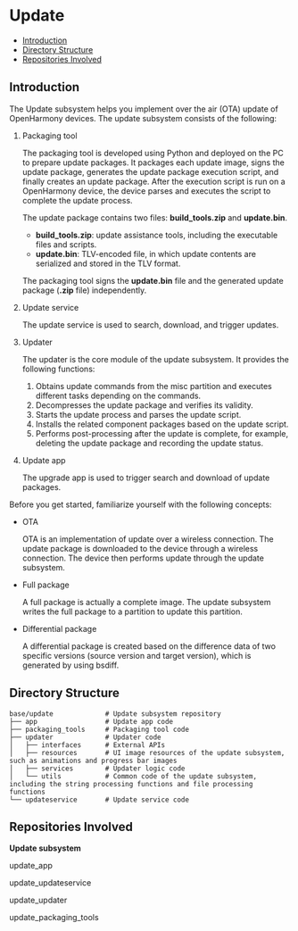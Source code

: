 # Update<a name="EN-US_TOPIC_0000001149909821"></a>

-   [Introduction](#section184mcpsimp)
-   [Directory Structure](#section212mcpsimp)
-   [Repositories Involved](#section251mcpsimp)

## Introduction<a name="section184mcpsimp"></a>

The Update subsystem helps you implement over the air \(OTA\) update of OpenHarmony devices. The update subsystem consists of the following:

1.  Packaging tool

    The packaging tool is developed using Python and deployed on the PC to prepare update packages. It packages each update image, signs the update package, generates the update package execution script, and finally creates an update package. After the execution script is run on a OpenHarmony device, the device parses and executes the script to complete the update process.

    The update package contains two files:  **build\_tools.zip**  and  **update.bin**.

    -   **build\_tools.zip**: update assistance tools, including the executable files and scripts.
    -   **update.bin**: TLV-encoded file, in which update contents are serialized and stored in the TLV format.

    The packaging tool signs the  **update.bin**  file and the generated update package \(**.zip**  file\) independently.

2.  Update service

    The update service is used to search, download, and trigger updates.

3.  Updater

    The updater is the core module of the update subsystem. It provides the following functions:

    1.  Obtains update commands from the misc partition and executes different tasks depending on the commands.
    2.  Decompresses the update package and verifies its validity.
    3.  Starts the update process and parses the update script.
    4.  Installs the related component packages based on the update script.
    5.  Performs post-processing after the update is complete, for example, deleting the update package and recording the update status.

4.  Update app

    The upgrade app is used to trigger search and download of update packages.


Before you get started, familiarize yourself with the following concepts:

-   OTA

    OTA is an implementation of update over a wireless connection. The update package is downloaded to the device through a wireless connection. The device then performs update through the update subsystem.

-   Full package

    A full package is actually a complete image. The update subsystem writes the full package to a partition to update this partition.

-   Differential package

    A differential package is created based on the difference data of two specific versions \(source version and target version\), which is generated by using bsdiff.


## Directory Structure<a name="section212mcpsimp"></a>

```
base/update             # Update subsystem repository
├── app         		# Update app code
├── packaging_tools     # Packaging tool code
├── updater    			# Updater code
│   ├── interfaces  	# External APIs
│   ├── resources 		# UI image resources of the update subsystem, such as animations and progress bar images
│   ├── services  		# Updater logic code
│   └── utils  			# Common code of the update subsystem, including the string processing functions and file processing functions
└── updateservice 		# Update service code
```

## Repositories Involved<a name="section251mcpsimp"></a>

**Update subsystem**

update\_app

update\_updateservice

update\_updater

update\_packaging\_tools

